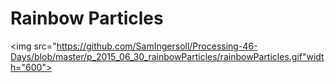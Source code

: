 # Rainbow Particles
<img src="https://github.com/SamIngersoll/Processing-46-Days/blob/master/p_2015_06_30_rainbowParticles/rainbowParticles.gif"width="600">
